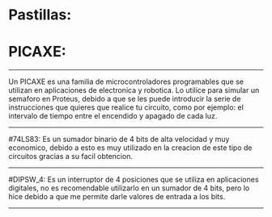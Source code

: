 # Pastillas:
# PICAXE:
***
Un PICAXE es una familia de microcontroladores programables que se utilizan en aplicaciones de electronica y robotica. Lo utilice para simular un semaforo en Proteus, debido a que se les puede introducir la serie de instrucciones que quieres que realice tu circuito, como por ejemplo: el intervalo de tiempo entre el encendido y apagado de cada luz.
***
#74LS83:
Es un sumador binario de 4 bits de alta velocidad y muy economico, debido a esto es muy utilizado en la creacion de este tipo de circuitos gracias a su facil obtencion.
***
#DIPSW_4:
Es un interruptor de 4 posiciones que se utiliza en aplicaciones digitales, no es recomendable utilizarlo en un sumador de 4 bits, pero lo hice debido a que me permite darle valores de entrada a los bits.
***
